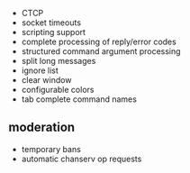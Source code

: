 * CTCP
* socket timeouts
* scripting support
* complete processing of reply/error codes
* structured command argument processing
* split long messages
* ignore list
* clear window
* configurable colors
* tab complete command names

moderation
----------

* temporary bans
* automatic chanserv op requests
